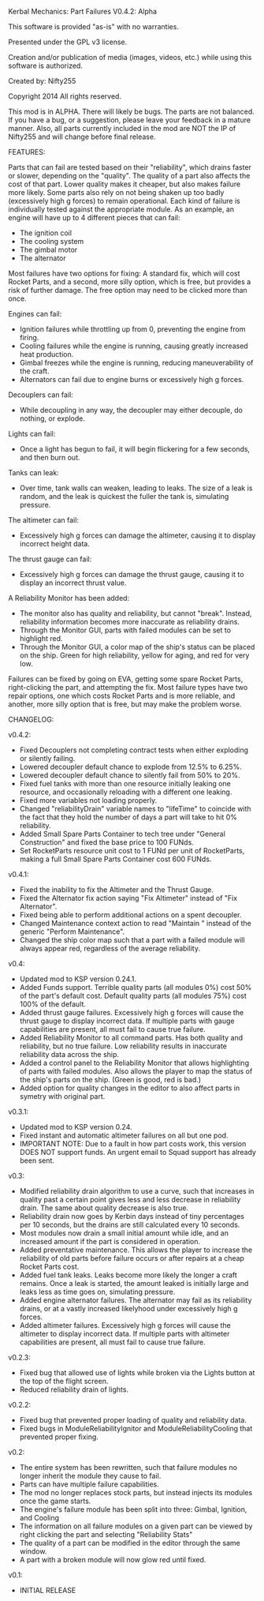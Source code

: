 ﻿Kerbal Mechanics: Part Failures
V0.4.2: Alpha

This software is provided "as-is" with no warranties.

Presented under the GPL v3 license.

Creation and/or publication of media (images, videos, etc.) while using this software is authorized.

Created by: Nifty255

Copyright 2014 All rights reserved.


This mod is in ALPHA. There will likely be bugs. The parts are not balanced. If you have a bug, or a suggestion, please leave your feedback in a mature manner.
Also, all parts currently included in the mod are NOT the IP of Nifty255 and will change before final release.


FEATURES:

Parts that can fail are tested based on their "reliability", which drains faster or slower, depending on the "quality".
The quality of a part also affects the cost of that part. Lower quality makes it cheaper, but also makes failure more likely.
Some parts also rely on not being shaken up too badly (excessively high g forces) to remain operational.
Each kind of failure is individually tested against the appropriate module.
As an example, an engine will have up to 4 different pieces that can fail:
- The ignition coil
- The cooling system
- The gimbal motor
- The alternator

Most failures have two options for fixing:
A standard fix, which will cost Rocket Parts, and a second, more silly option, which is free, but provides a risk of further damage.
The free option may need to be clicked more than once.

Engines can fail:
  - Ignition failures while throttling up from 0, preventing the engine from firing.
  - Cooling failures while the engine is running, causing greatly increased heat production.
  - Gimbal freezes while the engine is running, reducing maneuverability of the craft.
  - Alternators can fail due to engine burns or excessively high g forces.

Decouplers can fail:
  - While decoupling in any way, the decoupler may either decouple, do nothing, or explode.

Lights can fail:
  - Once a light has begun to fail, it will begin flickering for a few seconds, and then burn out.

Tanks can leak:
  - Over time, tank walls can weaken, leading to leaks. The size of a leak is random, and the leak is quickest the fuller the tank is, simulating pressure.

The altimeter can fail:
  - Excessively high g forces can damage the altimeter, causing it to display incorrect height data.

The thrust gauge can fail:
 - Excessively high g forces can damage the thrust gauge, causing it to display an incorrect thrust value.

A Reliability Monitor has been added:
 - The monitor also has quality and reliability, but cannot "break". Instead, reliability information becomes more inaccurate as reliability drains.
 - Through the Monitor GUI, parts with failed modules can be set to highlight red.
 - Through the Monitor GUI, a color map of the ship's status can be placed on the ship. Green for high reliability, yellow for aging, and red for very low.

Failures can be fixed by going on EVA, getting some spare Rocket Parts, right-clicking the part, and attempting the fix.
Most failure types have two repair options, one which costs Rocket Parts and is more reliable, and another, more silly option that is free, but may make the problem worse.

CHANGELOG:

v0.4.2:
- Fixed Decouplers not completing contract tests when either exploding or silently failing.
- Lowered decoupler default chance to explode from 12.5% to 6.25%.
- Lowered decoupler default chance to silently fail from 50% to 20%.
- Fixed fuel tanks with more than one resource initially leaking one resource, and occasionally reloading with a different one leaking.
- Fixed more variables not loading properly.
- Changed "reliabilityDrain" variable names to "lifeTime" to coincide with the fact that they hold the number of days a part will take to hit 0% reliability.
- Added Small Spare Parts Container to tech tree under "General Construction" and fixed the base price to 100 FUNds.
- Set RocketParts resource unit cost to 1 FUNd per unit of RocketParts, making a full Small Spare Parts Container cost 600 FUNds.

v0.4.1:
- Fixed the inability to fix the Altimeter and the Thrust Gauge.
- Fixed the Alternator fix action saying "Fix Altimeter" instead of "Fix Alternator".
- Fixed being able to perform additional actions on a spent decoupler.
- Changed Maintenance context action to read "Maintain <Module>" instead of the generic "Perform Maintenance".
- Changed the ship color map such that a part with a failed module will always appear red, regardless of the average reliability.

v0.4:
- Updated mod to KSP version 0.24.1.
- Added Funds support. Terrible quality parts (all modules 0%) cost 50% of the part's default cost. Default quality parts (all modules 75%) cost 100% of the default.
- Added thrust gauge failures. Excessively high g forces will cause the thrust gauge to display incorrect data. If multiple parts with gauge capabilities are present, all must fail to cause true failure.
- Added Reliability Monitor to all command parts. Has both quality and reliability, but no true failure. Low reliability results in inaccurate reliability data across the ship.
- Added a control panel to the Reliability Monitor that allows highlighting of parts with failed modules. Also allows the player to map the status of the ship's parts on the ship. (Green is good, red is bad.)
- Added option for quality changes in the editor to also affect parts in symetry with original part.

v0.3.1:
- Updated mod to KSP version 0.24.
- Fixed instant and automatic altimeter failures on all but one pod.
- IMPORTANT NOTE: Due to a fault in how part costs work, this version DOES NOT support funds. An urgent email to Squad support has already been sent.

v0.3:
- Modified reliability drain algorithm to use a curve, such that increases in quality past a certain point gives less and less decrease in reliability drain. The same about quality decrease is also true.
- Reliability drain now goes by Kerbin days instead of tiny percentages per 10 seconds, but the drains are still calculated every 10 seconds.
- Most modules now drain a small initial amount while idle, and an increased amount if the part is considered in operation.
- Added preventative maintenance. This allows the player to increase the reliability of old parts before failure occurs or after repairs at a cheap Rocket Parts cost.
- Added fuel tank leaks. Leaks become more likely the longer a craft remains. Once a leak is started, the amount leaked is initially large and leaks less as time goes on, simulating pressure.
- Added engine alternator failures. The alternator may fail as its reliability drains, or at a vastly increased likelyhood under excessively high g forces.
- Added altimeter failures. Excessively high g forces will cause the altimeter to display incorrect data. If multiple parts with altimeter capabilities are present, all must fail to cause true failure.

v0.2.3:
- Fixed bug that allowed use of lights while broken via the Lights button at the top of the flight screen.
- Reduced reliability drain of lights.

v0.2.2:
- Fixed bug that prevented proper loading of quality and reliability data.
- Fixed bugs in ModuleReliabilityIgnitor and ModuleReliabilityCooling that prevented proper fixing.

v0.2:
- The entire system has been rewritten, such that failure modules no longer inherit the module they cause to fail.
- Parts can have multiple failure capabilities.
- The mod no longer replaces stock parts, but instead injects its modules once the game starts.
- The engine's failure module has been split into three: Gimbal, Ignition, and Cooling
- The information on all failure modules on a given part can be viewed by right clicking the part and selecting "Reliability Stats"
- The quality of a part can be modified in the editor through the same window.
- A part with a broken module will now glow red until fixed.

v0.1:
- INITIAL RELEASE